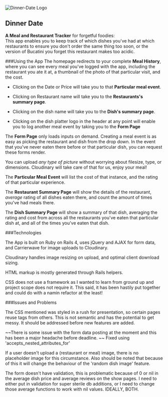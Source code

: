 ![Dinner-Date Logo](http://res.cloudinary.com/citygent/image/upload/v1442998094/dishopen_gqneoq.png)

## Dinner Date 

**A Meal and Restaurant Tracker** for forgetful foodies:<br />
This app enables you to keep track of which dishes you've had at which restaurants to ensure you don't order the same thing too soon, or the version of Bucatini you forget this restaurant makes too acidic.

###Using the App
The homepage redirects to your complete **Meal History**, where you can see every meal you've logged with the app, including the restaurant you ate it at, a thumbnail of the photo of that particular visit, and the cost. 

* Clicking on the Date or Price will take you to that **Particular meal event**.

* Clicking on Restaurant name will take you to the **Restaurants's summary page**.

* Clicking on the dish name will take you to the **Dish's summary page**. 

* Clicking on the dish platter logo in the header at any point will enable you to log another meal event by taking you to the **Form Page**

The **Form Page** only loads inputs on demand. Creating a meal event is as easy as picking the restaurant and dish from the drop down.  In the event that you've never eaten there before or that particular dish, you can request these forms render.

You can upload *any type of picture* without worrying about filesize, type, or dimensions. Cloudinary will take care of that for us, enjoy your meal!

The **Particular Meal Event** will list the cost of that instance, and the rating of that particular experience.

The **Restaurant Summary Page** will show the details of the restaurant, *average* rating of all dishes eaten there, and count the amount of times you've had meals there. 

The **Dish Summary Page** will show a summary of that dish, averaging the rating and cost from across all the restaurants you've eaten that particular dish at, and all of the times you've eaten that dish.

###Technologies

The App is built on Ruby on Rails 4, uses jQuery and AJAX for form data, and Carrierwave for image uploads to Cloudinary.

Cloudinary handles image resizing on upload, and optimal client download sizing. 

HTML markup is mostly generated through Rails helpers. 

CSS does not use a framework as I wanted to learn from ground up and project scope does not require it. This said, it has been hastily put together and could do with a namin refactor at the least!

###Issues and Problems

The CSS mentioned was styled in a rush for presentation, so certain pages reuse tags from others. This is not semantic and has the potential to get messy. It should be addressed before new features are added. 

~~There is some issue with the form data posting at the moment and this has been a major headache before deadline. ~~ Fixed using 'accepts_nested_attributes_for'

If a user doesn't upload a (restaurant or meal) image, there is no placeholder image for this circumstance. Also should be noted that because of this it will change the behaviour of the 'random dish image' feature. 

The form doesn't have validation, this is problematic because of 0 or nil in the average dish price and average reviews on the show pages. I need to either put in validation for super sterile db additions, or I need to change those average functions to work with nil values. IDEALLY, BOTH. 



